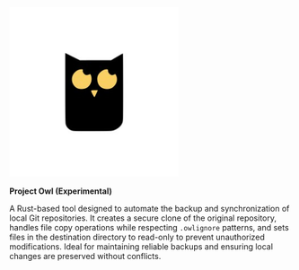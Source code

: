 <img width="302px" src="https://github.com/fariosofernando/owl-experimental/raw/master/static/icone.jpg">

**Project Owl (Experimental)**

A Rust-based tool designed to automate the backup and synchronization of local Git repositories.
It creates a secure clone of the original repository, handles file copy operations while respecting
`.owlignore` patterns, and sets files in the destination directory to read-only to prevent
unauthorized modifications. Ideal for maintaining reliable backups and ensuring local changes are
preserved without conflicts.
